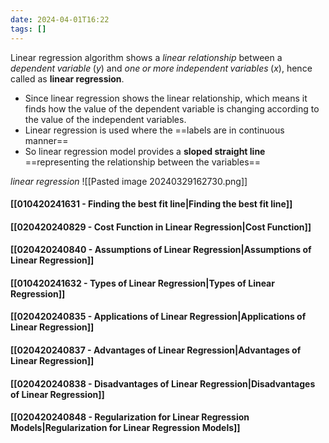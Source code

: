 ```yaml
---
date: 2024-04-01T16:22
tags: []
---
```

Linear regression algorithm shows a *linear relationship* between a 
$dependent\;variable\;(y)$ and $one\;or\;more\;independent\;variables\;(x)$, hence called as **linear regression**. 
- Since linear regression shows the linear relationship, which means it finds how the value of the dependent variable is changing according to the value of the independent variables.
- Linear regression is used where the ==labels are in continuous manner==
- So linear regression model provides a **sloped straight line** ==representing the relationship between the variables==


*linear regression* 
![[Pasted image 20240329162730.png]]

#### [[010420241631 - Finding the best fit line|Finding the best fit line]]
#### [[020420240829 - Cost Function in Linear Regression|Cost Function]]
#### [[020420240840 - Assumptions of Linear Regression|Assumptions of Linear Regression]]
#### [[010420241632 - Types of Linear Regression|Types of Linear Regression]]
#### [[020420240835 - Applications of Linear Regression|Applications of Linear Regression]]
#### [[020420240837 - Advantages of Linear Regression|Advantages of Linear Regression]]
#### [[020420240838 - Disadvantages of Linear Regression|Disadvantages of Linear Regression]]
#### [[020420240848 - Regularization for Linear Regression Models|Regularization for Linear Regression Models]]